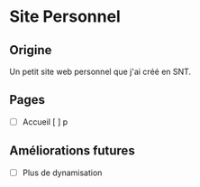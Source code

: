 # Site Personnel

## Origine

Un petit site web personnel que j'ai créé en SNT.

## Pages

- [ ] Accueil
    [ ] p

## Améliorations futures

- [ ] Plus de dynamisation
